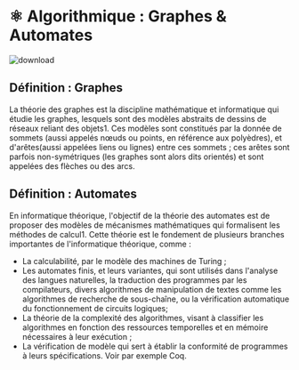 # ⚛️ Algorithmique : Graphes & Automates
![download](https://user-images.githubusercontent.com/61350744/167305594-a64c5f66-7296-4549-8b49-1b4fa44d89a1.jpg)

## Définition : Graphes
La théorie des graphes est la discipline mathématique et informatique qui étudie les graphes, lesquels sont des modèles abstraits de dessins de réseaux reliant des objets1. Ces modèles sont constitués par la donnée de sommets (aussi appelés nœuds ou points, en référence aux polyèdres), et d'arêtes(aussi appelées liens ou lignes) entre ces sommets ; ces arêtes sont parfois non-symétriques (les graphes sont alors dits orientés) et sont appelées des flèches ou des arcs.

## Définition : Automates

En informatique théorique, l'objectif de la théorie des automates est de proposer des modèles de mécanismes mathématiques qui formalisent les méthodes de calcul1. Cette théorie est le fondement de plusieurs branches importantes de l'informatique théorique, comme :

 - La calculabilité, par le modèle des machines de Turing ;
 - Les automates finis, et leurs variantes, qui sont utilisés dans l'analyse des langues naturelles, la traduction des programmes par les compilateurs, divers algorithmes de manipulation de textes comme les algorithmes de recherche de sous-chaîne, ou la vérification automatique du fonctionnement de circuits logiques;
 - La théorie de la complexité des algorithmes, visant à classifier les algorithmes en fonction des ressources temporelles et en mémoire nécessaires à leur exécution ;
 - La vérification de modèle qui sert à établir la conformité de programmes à leurs spécifications. Voir par exemple Coq.
